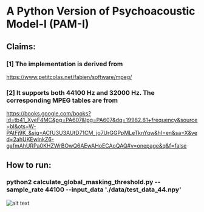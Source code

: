# A Python Version of Psychoacoustic Model-I (PAM-I)

## Claims:
### [1] The implementation is derived from 
https://www.petitcolas.net/fabien/software/mpeg/
### [2] It supports both 44100 Hz and 32000 Hz. The corresponding MPEG tables are from 
https://books.google.com/books?id=tb41_XyeF4MC&pg=PA607&lpg=PA607&dq=19982.81+frequency&source=bl&ots=W-PAtFj9K_&sig=ACfU3U3AUtD71CM_jo7UrGGPpMLeTknYqw&hl=en&sa=X&ved=2ahUKEwinkZ6-gafmAhURPa0KHZWrBOwQ6AEwAHoECAoQAQ#v=onepage&q&f=false

## How to run:
### python2 calculate_global_masking_threshold.py --sample_rate 44100 --input_data './data/test_data_44.npy'

![alt text](https://github.com/cocosci/pam-i-python/blob/master/output/pam-1-test.png)
